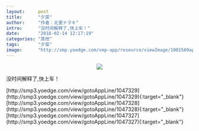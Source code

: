 ```yaml
---
layout:     post
title:      "夕菜"
author:     "作者：北里ナヲキ"
intro:      "没时间解释了,快上车！"
date:       "2018-02-14 12:17:19"
categories: "其他"
tags:       "夕菜"
image:      "http://smp.yoedge.com/smp-app/resource/viewImage/1001569appline.png"
---
```

<div style="text-align: center">
<p><img src="http://smp.yoedge.com/smp-app/resource/viewImage/1001569appline.png"/></p>
</div>
<p class="post-meta">
<span>没时间解释了,快上车！</span>
</p>
[http://smp3.yoedge.com/view/gotoAppLine/1047329](http://smp3.yoedge.com/view/gotoAppLine/1047329){:target="_blank"}
[http://smp3.yoedge.com/view/gotoAppLine/1047328](http://smp3.yoedge.com/view/gotoAppLine/1047328){:target="_blank"}
[http://smp3.yoedge.com/view/gotoAppLine/1047327](http://smp3.yoedge.com/view/gotoAppLine/1047327){:target="_blank"}


